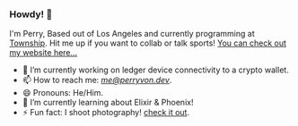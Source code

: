 ### Howdy! 👋

I'm Perry, Based out of Los Angeles and currently programming at [Township](https://township.agency/). Hit me up if you want to collab or talk sports! [You can check out my website here...](https://www.perryvon.dev/)


- 🔭 I’m currently working on ledger device connectivity to a crypto wallet.
- 📫 How to reach me: *me@perryvon.dev*.
- 😄 Pronouns: He/Him.
- 🌱 I’m currently learning about Elixir & Phoenix! 
- ⚡ Fun fact: I shoot photography! [check it out](https://perryvon.com).

<!--
**P-v-R/p-v-r** is a ✨ _special_ ✨ repository because its `README.md` (this file) appears on your GitHub profile.

Here are some ideas to get you started:

- 🔭 I’m currently working on ...
- 🌱 I’m currently learning ...
- 👯 I’m looking to collaborate on ...
- 🤔 I’m looking for help with ...
- 💬 Ask me about ...
- 📫 How to reach me: ...
- 😄 Pronouns: ...
- ⚡ Fun fact: ...
-->
